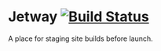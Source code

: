 # Jetway [![Build Status](https://travis-ci.org/grow/jetway.png?branch=master)](https://travis-ci.org/grow/jetway)

A place for staging site builds before launch.
